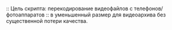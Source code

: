 :: Цель скрипта: перекодирование видеофайлов с телефонов/фотоаппаратов
:: в уменьшенный размер для видеоархива без существенной потери качества.
